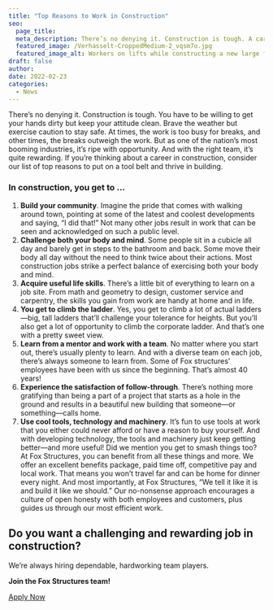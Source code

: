 ```yaml
---
title: "Top Reasons to Work in Construction"
seo:
  page_title:
  meta_description: There’s no denying it. Construction is tough. A career in construction also can be very rewarding. Find out how.
  featured_image: /Verhasselt-CroppedMedium-2_vqsm7o.jpg
  featured_image_alt: Workers on lifts while constructing a new large free stall cattle barn
draft: false
author:
date: 2022-02-23
categories:
  - News
---
```


There’s no denying it. Construction is tough. You have to be willing to get your hands dirty but keep your attitude clean. Brave the weather but exercise caution to stay safe. At times, the work is too busy for breaks, and other times, the breaks outweigh the work. But as one of the nation’s most booming industries, it’s ripe with opportunity. And with the right team, it’s quite rewarding. If you’re thinking about a career in construction, consider our list of top reasons to put on a tool belt and thrive in building.

### In construction, you get to …

1. **Build your community**. Imagine the pride that comes with walking around town, pointing at some of the latest and coolest developments and saying, “I did that!” Not many other jobs result in work that can be seen and acknowledged on such a public level.
2. **Challenge both your body and mind**. Some people sit in a cubicle all day and barely get in steps to the bathroom and back. Some move their body all day without the need to think twice about their actions. Most construction jobs strike a perfect balance of exercising both your body and mind.
3. **Acquire useful life skills**. There’s a little bit of everything to learn on a job site. From math and geometry to design, customer service and carpentry, the skills you gain from work are handy at home and in life.
4. **You get to climb the ladder**. Yes, you get to climb a lot of actual ladders—big, tall ladders that’ll challenge your tolerance for heights. But you’ll also get a lot of opportunity to climb the corporate ladder. And that’s one with a pretty sweet view.
5. **Learn from a mentor and work with a team**. No matter where you start out, there’s usually plenty to learn. And with a diverse team on each job, there’s always someone to learn from. Some of Fox structures’ employees have been with us since the beginning. That’s almost 40 years!
6. **Experience the satisfaction of follow-through**. There’s nothing more gratifying than being a part of a project that starts as a hole in the ground and results in a beautiful new building that someone—or something—calls home.
7. **Use cool tools, technology and machinery**. It’s fun to use tools at work that you either could never afford or have a reason to buy yourself. And with developing technology, the tools and machinery just keep getting better—and more useful! Did we mention you get to smash things too?
At Fox Structures, you can benefit from all these things and more. We offer an excellent benefits package, paid time off, competitive pay and local work. That means you won’t travel far and can be home for dinner every night. And most importantly, at Fox Structures, “We tell it like it is and build it like we should.” Our no-nonsense approach encourages a culture of open honesty with both employees and customers, plus guides us through our most efficient work.

## Do you want a challenging and rewarding job in construction?
We’re always hiring dependable, hardworking team players. 

**Join the Fox Structures team!**

<a href="/careers/" class="btn btn--secondary">Apply Now</a>